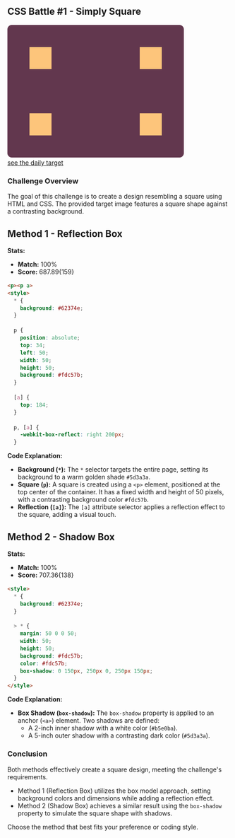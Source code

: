 ## CSS Battle #1 - Simply Square

![picture of daily target](./images/2.png)  
[see the daily target](https://cssbattle.dev/play/2)

### Challenge Overview

The goal of this challenge is to create a design resembling a square using HTML and CSS. The provided target image features a square shape against a contrasting background.

## Method 1 - Reflection Box

**Stats:**

- **Match:** 100%
- **Score:** 687.89{159}

```html
<p><p a>
<style>
  * {
    background: #62374e;
  }

  p {
    position: absolute;
    top: 34;
    left: 50;
    width: 50;
    height: 50;
    background: #fdc57b;
  }

  [a] {
    top: 184;
  }

  p, [a] {
    -webkit-box-reflect: right 200px;
  }
```

**Code Explanation:**

- **Background (`*`):** The `*` selector targets the entire page, setting its background to a warm golden shade `#5d3a3a`.
- **Square (`p`):** A square is created using a `<p>` element, positioned at the top center of the container. It has a fixed width and height of 50 pixels, with a contrasting background color `#fdc57b`.
- **Reflection (`[a]`):** The `[a]` attribute selector applies a reflection effect to the square, adding a visual touch.

## Method 2 - Shadow Box

**Stats:**

- **Match:** 100%
- **Score:** 707.36{138}

```html
<style>
  * {
    background: #62374e;
  }

  > * {
    margin: 50 0 0 50;
    width: 50;
    height: 50;
    background: #fdc57b;
    color: #fdc57b;
    box-shadow: 0 150px, 250px 0, 250px 150px;
  }
</style>
```

**Code Explanation:**

- **Box Shadow (`box-shadow`):** The `box-shadow` property is applied to an anchor (`<a>`) element. Two shadows are defined:
  - A 2-inch inner shadow with a white color (`#b5e0ba`).
  - A 5-inch outer shadow with a contrasting dark color (`#5d3a3a`).

### Conclusion

Both methods effectively create a square design, meeting the challenge's requirements. 
- Method 1 (Reflection Box) utilizes the box model approach, setting background colors and dimensions while adding a reflection effect.
- Method 2 (Shadow Box) achieves a similar result using the `box-shadow` property to simulate the square shape with shadows.

Choose the method that best fits your preference or coding style.